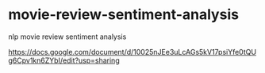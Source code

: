 # movie-review-sentiment-analysis
nlp movie review sentiment analysis

https://docs.google.com/document/d/10025nJEe3uLcAGs5kV17psiYfe0tQUg6Cpv1kn6ZYbI/edit?usp=sharing
